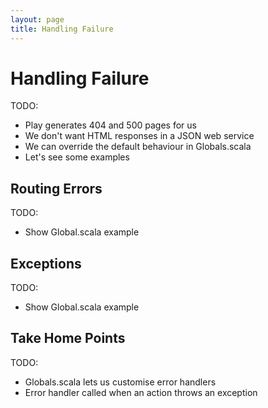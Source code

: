 ```yaml
---
layout: page
title: Handling Failure
---
```


# Handling Failure

TODO:

 - Play generates 404 and 500 pages for us
 - We don't want HTML responses in a JSON web service
 - We can override the default behaviour in Globals.scala
 - Let's see some examples

## Routing Errors

TODO:

 - Show Global.scala example

## Exceptions

TODO:

 - Show Global.scala example

## Take Home Points

TODO:

 - Globals.scala lets us customise error handlers
 - Error handler called when an action throws an exception


